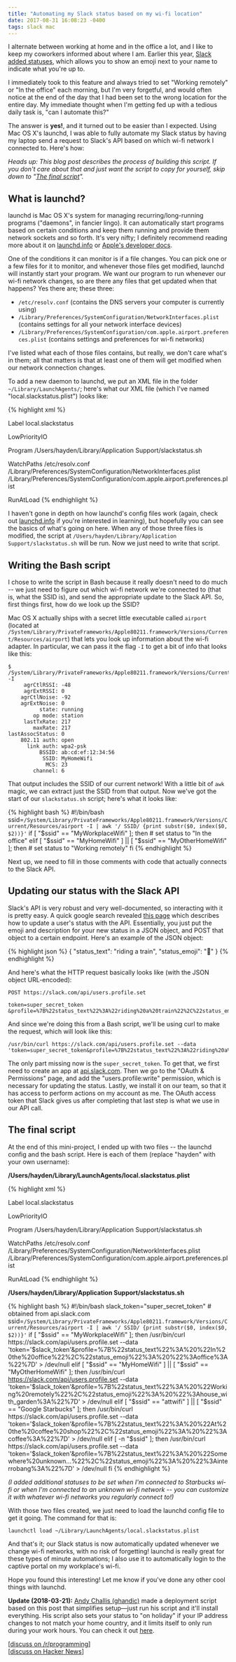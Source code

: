 ```yaml
---
title: "Automating my Slack status based on my wi-fi location"
date: 2017-08-31 16:08:23 -0400
tags: slack mac
---
```

I alternate between working at home and in the office a lot, and I like to keep my coworkers informed about where I am. Earlier this year, [Slack added statuses](https://slackhq.com/set-your-status-in-slack-28a793914b98), which allows you to show an emoji next to your name to indicate what you're up to.

I immediately took to this feature and always tried to set "Working remotely" or "In the office" each morning, but I'm very forgetful, and would often notice at the end of the day that I had been set to the wrong location for the entire day. My immediate thought when I'm getting fed up with a tedious daily task is, "can I automate this?"

The answer is **yes!**, and it turned out to be easier than I expected. Using Mac OS X's launchd, I was able to fully automate my Slack status by having my laptop send a request to Slack's API based on which wi-fi network I connected to. Here's how:

_Heads up: This blog post describes the process of building this script. If you don't care about that and just want the script to copy for yourself, skip down to "[The final script](#the-final-script)"._

## What is launchd?

launchd is Mac OS X's system for managing recurring/long-running programs ("daemons", in fancier lingo). It can automatically start programs based on certain conditions and keep them running and provide them network sockets and so forth. It's very nifty; I definitely recommend reading more about it on [launchd.info](http://www.launchd.info/) or [Apple's developer docs](https://developer.apple.com/library/content/documentation/MacOSX/Conceptual/BPSystemStartup/Chapters/CreatingLaunchdJobs.html).

One of the conditions it can monitor is if a file changes. You can pick one or a few files for it to monitor, and whenever those files get modified, launchd will instantly start your program. We want our program to run whenever our wi-fi network changes, so are there any files that get updated when that happens? Yes there are; these three:

* `/etc/resolv.conf` (contains the DNS servers your computer is currently using)
* `/Library/Preferences/SystemConfiguration/NetworkInterfaces.plist` (contains settings for all your network interface devices)
* `/Library/Preferences/SystemConfiguration/com.apple.airport.preferences.plist` (contains settings and preferences for wi-fi networks)

I've listed what each of those files contains, but really, we don't care what's in them; all that matters is that at least one of them will get modified when our network connection changes.

To add a new daemon to launchd, we put an XML file in the folder `~/Library/LaunchAgents/`; here's what our XML file (which I've named "local.slackstatus.plist") looks like:

{% highlight xml %}
<?xml version="1.0" encoding="UTF-8"?>
<!DOCTYPE plist PUBLIC "-//Apple Computer//DTD PLIST 1.0//EN"  "http://www.apple.com/DTDs/PropertyList-1.0.dtd">
<plist version="1.0">
<dict>
  <key>Label</key>
  <string>local.slackstatus</string>

  <key>LowPriorityIO</key>
  <true/>

  <key>Program</key>
  <string>/Users/hayden/Library/Application Support/slackstatus.sh</string>

  <key>WatchPaths</key>
  <array>
    <string>/etc/resolv.conf</string>
    <string>/Library/Preferences/SystemConfiguration/NetworkInterfaces.plist</string>
    <string>/Library/Preferences/SystemConfiguration/com.apple.airport.preferences.plist</string>
  </array>

  <key>RunAtLoad</key>
  <true/>
</dict>
</plist>
{% endhighlight %}

I haven't gone in depth on how launchd's config files work (again, check out [launchd.info](http://www.launchd.info/) if you're interested in learning), but hopefully you can see the basics of what's going on here. When any of those three files is modified, the script at `/Users/hayden/Library/Application Support/slackstatus.sh` will be run. Now we just need to write that script.

## Writing the Bash script

I chose to write the script in Bash because it really doesn't need to do much -- we just need to figure out which wi-fi network we're connected to (that is, what the SSID is), and send the appropriate update to the Slack API. So, first things first, how do we look up the SSID?

Mac OS X actually ships with a secret little executable called `airport` (located at `/System/Library/PrivateFrameworks/Apple80211.framework/Versions/Current/Resources/airport`) that lets you look up information about the wi-fi adapter. In particular, we can pass it the flag `-I` to get a bit of info that looks like this:

```
$ /System/Library/PrivateFrameworks/Apple80211.framework/Versions/Current/Resources/airport -I
     agrCtlRSSI: -48
     agrExtRSSI: 0
    agrCtlNoise: -92
    agrExtNoise: 0
          state: running
        op mode: station
     lastTxRate: 217
        maxRate: 217
lastAssocStatus: 0
    802.11 auth: open
      link auth: wpa2-psk
          BSSID: ab:cd:ef:12:34:56
           SSID: MyHomeWifi
            MCS: 23
        channel: 6
```
That output includes the SSID of our current network! With a little bit of `awk` magic, we can extract just the SSID from that output. Now we've got the start of our `slackstatus.sh` script; here's what it looks like:

{% highlight bash %}
#!/bin/bash
ssid=`/System/Library/PrivateFrameworks/Apple80211.framework/Versions/Current/Resources/airport -I | awk '/ SSID/ {print substr($0, index($0, $2))}'`
if [ "$ssid" == "MyWorkplaceWifi" ]; then
    # set status to "In the office"
elif [ "$ssid" == "MyHomeWifi" ] || [ "$ssid" == "MyOtherHomeWifi" ]; then
    # set status to "Working remotely"
fi
{% endhighlight %}

Next up, we need to fill in those comments with code that actually connects to the Slack API.

## Updating our status with the Slack API

Slack's API is very robust and very well-documented, so interacting with it is pretty easy. A quick google search revealed [this page](https://api.slack.com/docs/presence-and-status) which describes how to update a user's status with the API. Essentially, you just put the emoji and description for your new status in a JSON object, and POST that object to a certain endpoint. Here's an example of the JSON object:

{% highlight json %}
{
    "status_text": "riding a train",
    "status_emoji": ":mountain_railway:"
}
{% endhighlight %}

And here's what the HTTP request basically looks like (with the JSON object URL-encoded):

```
POST https://slack.com/api/users.profile.set

token=super_secret_token
&profile=%7B%22status_text%22%3A%22riding%20a%20train%22%2C%22status_emoji%22%3A%22%3Amountain_railway%3A%22%7D
```

And since we're doing this from a Bash script, we'll be using curl to make the request, which will look like this:

```
/usr/bin/curl https://slack.com/api/users.profile.set --data 'token=super_secret_token&profile=%7B%22status_text%22%3A%22riding%20a%20train%22%2C%22status_emoji%22%3A%22%3Amountain_railway%3A%22%7D'
```

The only part missing now is the `super_secret_token`. To get that, we first need to create an app at [api.slack.com](https://api.slack.com/). Then we go to the "OAuth & Permissions" page, and add the "users.profile:write" permission, which is necessary for updating the status. Lastly, we install it on our team, so that it has access to perform actions on my account as me. The OAuth access token that Slack gives us after completing that last step is what we use in our API call.

## The final script

At the end of this mini-project, I ended up with two files -- the launchd config and the bash script. Here is each of them (replace "hayden" with your own username):

**/Users/hayden/Library/LaunchAgents/local.slackstatus.plist**

{% highlight xml %}
<?xml version="1.0" encoding="UTF-8"?>
<!DOCTYPE plist PUBLIC "-//Apple Computer//DTD PLIST 1.0//EN"  "http://www.apple.com/DTDs/PropertyList-1.0.dtd">
<plist version="1.0">
<dict>
  <key>Label</key>
  <string>local.slackstatus</string>

  <key>LowPriorityIO</key>
  <true/>

  <key>Program</key>
  <string>/Users/hayden/Library/Application Support/slackstatus.sh</string>

  <key>WatchPaths</key>
  <array>
    <string>/etc/resolv.conf</string>
    <string>/Library/Preferences/SystemConfiguration/NetworkInterfaces.plist</string>
    <string>/Library/Preferences/SystemConfiguration/com.apple.airport.preferences.plist</string>
  </array>

  <key>RunAtLoad</key>
  <true/>
</dict>
</plist>
{% endhighlight %}

**/Users/hayden/Library/Application Support/slackstatus.sh**

{% highlight bash %}
#!/bin/bash
slack_token="super_secret_token" # obtained from api.slack.com
ssid=`/System/Library/PrivateFrameworks/Apple80211.framework/Versions/Current/Resources/airport -I | awk '/ SSID/ {print substr($0, index($0, $2))}'`
if [ "$ssid" == "MyWorkplaceWifi" ]; then
    /usr/bin/curl https://slack.com/api/users.profile.set --data 'token='$slack_token'&profile=%7B%22status_text%22%3A%20%22In%20the%20office%22%2C%22status_emoji%22%3A%20%22%3Aoffice%3A%22%7D' > /dev/null
elif [ "$ssid" == "MyHomeWifi" ] || [ "$ssid" == "MyOtherHomeWifi" ]; then
    /usr/bin/curl https://slack.com/api/users.profile.set --data 'token='$slack_token'&profile=%7B%22status_text%22%3A%20%22Working%20remotely%22%2C%22status_emoji%22%3A%20%22%3Ahouse_with_garden%3A%22%7D' > /dev/null
elif [ "$ssid" == "attwifi" ] || [ "$ssid" == "Google Starbucks" ]; then
    /usr/bin/curl https://slack.com/api/users.profile.set --data 'token='$slack_token'&profile=%7B%22status_text%22%3A%20%22At%20the%20coffee%20shop%22%2C%22status_emoji%22%3A%20%22%3Acoffee%3A%22%7D' > /dev/null
elif [ -n "$ssid" ]; then
    /usr/bin/curl https://slack.com/api/users.profile.set --data 'token='$slack_token'&profile=%7B%22status_text%22%3A%20%22Somewhere%20unknown...%22%2C%22status_emoji%22%3A%20%22%3Ainterrobang%3A%22%7D' > /dev/null
fi
{% endhighlight %}

_(I added additional statuses to be set when I'm connected to Starbucks wi-fi or when I'm connected to an unknown wi-fi network -- you can customize it with whatever wi-fi networks you regularly connect to!)_

With those two files created, we just need to load the launchd config file to get it going. The command for that is:

```
launchctl load ~/Library/LaunchAgents/local.slackstatus.plist
```

And that's it; our Slack status is now automatically updated whenever we change wi-fi networks, with no risk of forgetting! launchd is really great for these types of minute automations; I also use it to automatically login to the captive portal on my workplace's wi-fi.

Hope you found this interesting! Let me know if you've done any other cool things with launchd.

**Update (2018-03-21):** [Andy Challis (ghandic)](https://andrewchallis.co.uk/) made a deployment script based on this post that simplifies setup—just run his script and it'll install everything. His script also sets your status to "on holiday" if your IP address changes to not match your home country, and it limits itself to only run during your work hours. You can check it out [here](https://github.com/ghandic/slack_integrations/blob/master/update_status_via_wifi.sh).

[[discuss on /r/programming](https://www.reddit.com/r/programming/comments/6x9fx0/automating_my_slack_status_with_launchd/)]  
[[discuss on Hacker News](https://news.ycombinator.com/item?id=15143489)]
